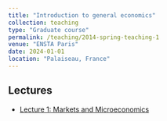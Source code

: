 ```yaml
---
title: "Introduction to general economics"
collection: teaching
type: "Graduate course"
permalink: /teaching/2014-spring-teaching-1
venue: "ENSTA Paris"
date: 2024-01-01
location: "Palaiseau, France"
---
```


## Lectures
- [Lecture 1: Markets and Microeconomics](/files/Session1_Microeconomics_Markets.pdf)
